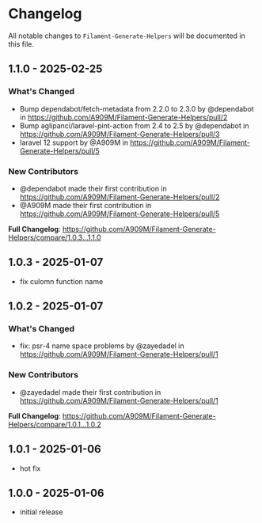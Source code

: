 # Changelog

All notable changes to `Filament-Generate-Helpers` will be documented in this file.

## 1.1.0 - 2025-02-25

### What's Changed

* Bump dependabot/fetch-metadata from 2.2.0 to 2.3.0 by @dependabot in https://github.com/A909M/Filament-Generate-Helpers/pull/2
* Bump aglipanci/laravel-pint-action from 2.4 to 2.5 by @dependabot in https://github.com/A909M/Filament-Generate-Helpers/pull/3
* laravel 12 support by @A909M in https://github.com/A909M/Filament-Generate-Helpers/pull/5

### New Contributors

* @dependabot made their first contribution in https://github.com/A909M/Filament-Generate-Helpers/pull/2
* @A909M made their first contribution in https://github.com/A909M/Filament-Generate-Helpers/pull/5

**Full Changelog**: https://github.com/A909M/Filament-Generate-Helpers/compare/1.0.3...1.1.0

## 1.0.3 - 2025-01-07

- fix culomn function name

## 1.0.2 - 2025-01-07

### What's Changed

* fix: psr-4 name space problems by @zayedadel in https://github.com/A909M/Filament-Generate-Helpers/pull/1

### New Contributors

* @zayedadel made their first contribution in https://github.com/A909M/Filament-Generate-Helpers/pull/1

**Full Changelog**: https://github.com/A909M/Filament-Generate-Helpers/compare/1.0.1...1.0.2

## 1.0.1 - 2025-01-06

- hot fix

## 1.0.0 - 2025-01-06

- initial release
